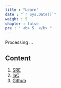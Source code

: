 ```yaml
---
title : "Learn"
date : "`r Sys.Date()`"
weight : 5
chapter : false
pre : " <b> 5. </b> "
---
```


Processing ...

## Content

1. [SRE](5.1-sre/)
2. [IaC](5.2-iac/)
2. [Github](5.3-github/)


